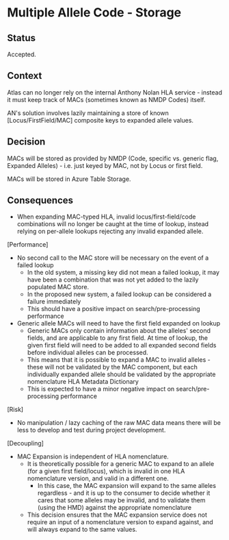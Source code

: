 # Multiple Allele Code - Storage

## Status

Accepted.

## Context

Atlas can no longer rely on the internal Anthony Nolan HLA service - instead it must keep track of MACs (sometimes known as NMDP Codes) itself.

AN's solution involves lazily maintaining a store of known [Locus/FirstField/MAC] composite keys to expanded allele values.

## Decision

MACs will be stored as provided by NMDP (Code, specific vs. generic flag, Expanded Alleles) - i.e. just keyed by MAC, not by Locus or 
first field.

MACs will be stored in Azure Table Storage.

## Consequences

- When expanding MAC-typed HLA, invalid locus/first-field/code combinations will no longer be caught at the time of lookup, 
instead relying on per-allele lookups rejecting any invalid expanded allele.

[Performance]
- No second call to the MAC store will be necessary on the event of a failed lookup
    - In the old system, a missing key did not mean a failed lookup, it may have been a combination that was not yet added to the lazily 
    populated MAC store. 
    - In the proposed new system, a failed lookup can be considered a failure immediately
    - This should have a positive impact on search/pre-processing performance
- Generic allele MACs will need to have the first field expanded on lookup
    - Generic MACs only contain information about the alleles' second fields, and are applicable to any first field. 
    At time of lookup, the given first field will need to be added to all expanded second fields before individual alleles can be 
    processed.
    - This means that it is possible to expand a MAC to invalid alleles - these will not be validated by the MAC component, but
     each individually expanded allele should be validated by the appropriate nomenclature HLA Metadata Dictionary
    - This is expected to have a minor negative impact on search/pre-processing performance
  
[Risk]  
- No manipulation / lazy caching of the raw MAC data means there will be less to develop and test during project development.

[Decoupling]
- MAC Expansion is independent of HLA nomenclature. 
    - It is theoretically possible for a generic MAC to expand to an allele (for a given first field/locus), which is invalid in one HLA nomenclature 
    version, and valid in a different one.
        - In this case, the MAC expansion will expand to the same alleles regardless - and it is up to the consumer to decide whether it cares that some alleles 
        may be invalid, and to validate them (using the HMD) against the appropriate nomenclature
    - This decision ensures that the MAC expansion service does not require an input of a nomenclature version to expand against, and will always expand 
    to the same values.
